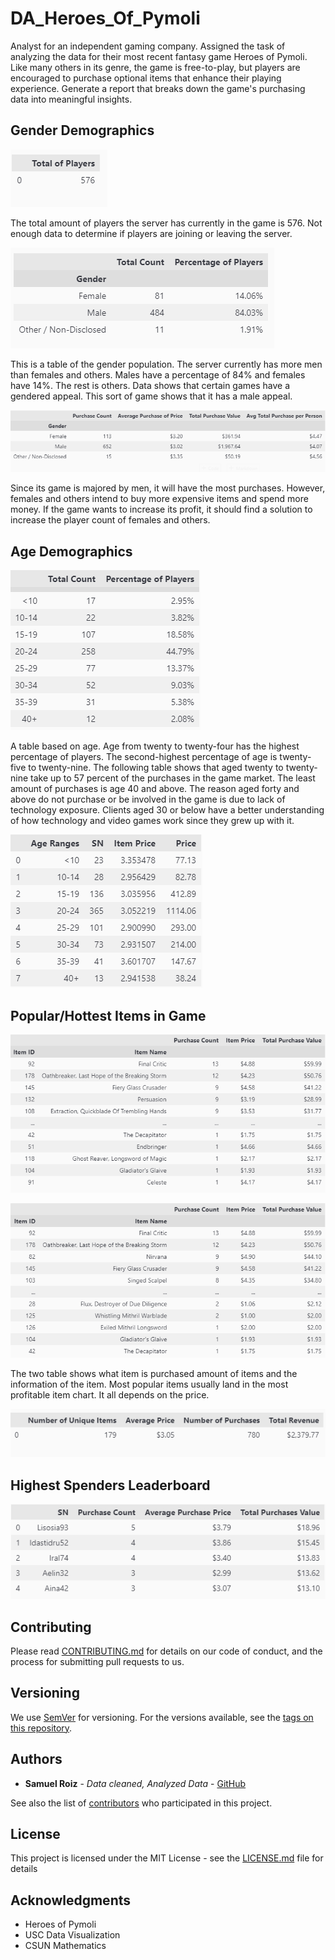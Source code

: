 # DA_Heroes_Of_Pymoli

Analyst for an independent gaming company. Assigned the task of analyzing the data for their most recent fantasy game Heroes of Pymoli. Like many others in its genre, the game is free-to-play, but players are encouraged to purchase optional items that enhance their playing experience. Generate a report that breaks down the game's purchasing data into meaningful insights.

## Gender Demographics

![Player Count](https://github.com/samuelroiz/DA_Heroes_Of_Pymoli/blob/main/Images/player_count.png)

The total amount of players the server has currently in the game is 576. Not enough data to determine if players are joining or leaving the server. 


![Gender Demographics](https://github.com/samuelroiz/DA_Heroes_Of_Pymoli/blob/main/Images/gender_demographics_updated.png)

This is a table of the gender population. The server currently has more men than females and others. Males have a percentage of 84% and females have 14%. The rest is others.  Data shows that certain games have a gendered appeal. This sort of game shows that it has a male appeal. 

![Purchasing Analysis Gender](https://github.com/samuelroiz/DA_Heroes_Of_Pymoli/blob/main/Images/purchasing_analysis_gender.png)

Since its game is majored by men, it will have the most purchases. However, females and others intend to buy more expensive items and spend more money. If the game wants to increase its profit, it should find a solution to increase the player count of females and others.  

## Age Demographics

![Age Demographics](https://github.com/samuelroiz/DA_Heroes_Of_Pymoli/blob/main/Images/age_demographics.png)

A table based on age. Age from twenty to twenty-four has the highest percentage of players. The second-highest percentage of age is twenty-five to twenty-nine. The following table shows that aged twenty to twenty-nine take up to 57 percent of the purchases in the game market. The least amount of purchases is age 40 and above. The reason aged forty and above do not purchase or be involved in the game is due to lack of technology exposure. Clients aged 30 or below have a better understanding of how technology and video games work since they grew up with it.  

![Ages Purchases Table](https://github.com/samuelroiz/DA_Heroes_Of_Pymoli/blob/main/Images/ages_purchases_table.png)

## Popular/Hottest Items in Game

![Most Popular Item](https://github.com/samuelroiz/DA_Heroes_Of_Pymoli/blob/main/Images/most_pop_item.png)

![Most Profitable Item](https://github.com/samuelroiz/DA_Heroes_Of_Pymoli/blob/main/Images/most_pro_item.png)

The two table shows what item is purchased amount of items and the information of the item. Most popular items usually land in the most profitable item chart. It all depends on the price. 

![Purchasing Analysis](https://github.com/samuelroiz/DA_Heroes_Of_Pymoli/blob/main/Images/purchasing_analysis.png)

## Highest Spenders Leaderboard

![Top 5 Spenders](https://github.com/samuelroiz/DA_Heroes_Of_Pymoli/blob/main/Images/top_five_spenders.png)

## Contributing

Please read [CONTRIBUTING.md](https://gist.github.com/samuelroiz/1af49ec9eea365bc845ba04c5071a976) for details on our code of conduct, and the process for submitting pull requests to us.

## Versioning

We use [SemVer](http://semver.org/) for versioning. For the versions available, see the [tags on this repository](https://github.com/your/project/tags). 

## Authors

* **Samuel Roiz** - *Data cleaned, Analyzed Data* - [GitHub](https://github.com/samuelroiz)

See also the list of [contributors](https://github.com/samuelroiz) who participated in this project.

## License

This project is licensed under the MIT License - see the [LICENSE.md](https://gist.github.com/samuelroiz/1af49ec9eea365bc845ba04c5071a976) file for details

## Acknowledgments

* Heroes of Pymoli
* USC Data Visualization
* CSUN Mathematics

